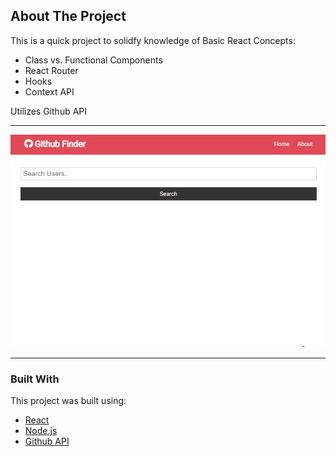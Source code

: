 ## About The Project

This is a quick project to solidfy knowledge of Basic React Concepts:
- Class vs. Functional Components
- React Router
- Hooks
- Context API

Utilizes Github API

<hr>

![Main Snapshot](./githubfinder.gif)

<hr>

### Built With

This project was built using:

- [React](https://reactjs.org/)
- [Node.js](https://nodejs.org/api/fs.html)
- [Github API](https://docs.github.com/en/rest)
